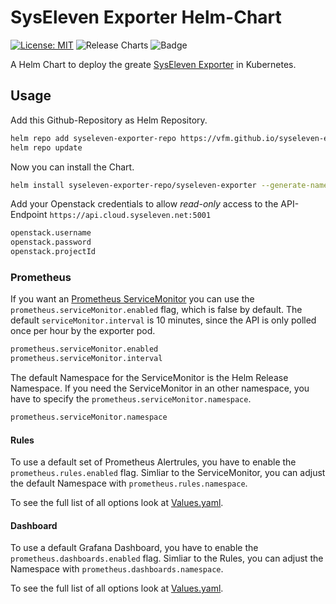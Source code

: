 # SysEleven Exporter Helm-Chart
[![License: MIT](https://img.shields.io/badge/License-MIT-yellow.svg)](https://opensource.org/licenses/MIT)
![Release Charts](https://github.com/vfm/syseleven-exporter-chart/workflows/Release%20Charts/badge.svg?branch=main)
![Badge](https://img.shields.io/badge/made%20with%20%E2%9D%A4%20by-vfm-002C5B)


A Helm Chart to deploy the greate [SysEleven Exporter](https://github.com/Staffbase/syseleven-exporter) in Kubernetes.

## Usage

Add this Github-Repository as Helm Repository.

```bash
helm repo add syseleven-exporter-repo https://vfm.github.io/syseleven-exporter-chart
helm repo update
```

Now you can install the Chart.

```bash
helm install syseleven-exporter-repo/syseleven-exporter --generate-name
```

Add your Openstack credentials to allow *read-only* access to the API-Endpoint `https://api.cloud.syseleven.net:5001`

```bash
openstack.username
openstack.password
openstack.projectId
```

### Prometheus

If you want an [Prometheus ServiceMonitor](https://github.com/prometheus-operator/prometheus-operator/blob/master/Documentation/api.md#servicemonitor) you can use the `prometheus.serviceMonitor.enabled` flag, which is false by default. The default `serviceMonitor.interval` is 10 minutes, since the API is only polled once per hour by the exporter pod.

```bash
prometheus.serviceMonitor.enabled
prometheus.serviceMonitor.interval 
```

The default Namespace for the ServiceMonitor is the Helm Release Namespace.
If you need the ServiceMonitor in an other namespace, you have to specify the `prometheus.serviceMonitor.namespace`.

```bash
prometheus.serviceMonitor.namespace
```

#### Rules

To use a default set of Prometheus Alertrules, you have to enable the `prometheus.rules.enabled` flag. Simliar to the ServiceMonitor, you can adjust the default Namespace with `prometheus.rules.namespace`.

To see the full list of all options look at [Values.yaml](charts/syseleven-exporter-chart/values.yaml).


#### Dashboard

To use a default Grafana Dashboard, you have to enable the `prometheus.dashboards.enabled` flag. Simliar to the Rules, you can adjust the Namespace with `prometheus.dashboards.namespace`.

To see the full list of all options look at [Values.yaml](charts/syseleven-exporter-chart/values.yaml).
